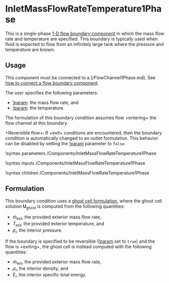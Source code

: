 # InletMassFlowRateTemperature1Phase

This is a single-phase [1-D flow boundary component](component_groups/flow_boundary.md)
in which the mass flow rate and temperature are specified. This boundary is
typically used when fluid is expected to flow from an infinitely large tank where the pressure
and temperature are known.

## Usage

This component must be connected to a [/FlowChannel1Phase.md]. See
[how to connect a flow boundary component](component_groups/flow_boundary.md#usage).

The user specifies the following parameters:

- [!param](/Components/InletMassFlowRateTemperature1Phase/m_dot): the mass flow rate, and
- [!param](/Components/InletMassFlowRateTemperature1Phase/T): the temperature.

The formulation of this boundary condition assumes flow +entering+ the flow
channel at this boundary.

+Reversible flow+: If +exit+ conditions are encountered,
then the boundary condition is automatically changed to an outlet formulation.
This behavior can be disabled by setting the
[!param](/Components/InletMassFlowRateTemperature1Phase/reversible)
parameter to `false`.

!syntax parameters /Components/InletMassFlowRateTemperature1Phase

!syntax inputs /Components/InletMassFlowRateTemperature1Phase

!syntax children /Components/InletMassFlowRateTemperature1Phase

## Formulation

This boundary condition uses a [ghost cell formulation](component_groups/flow_boundary.md#ghostcell_flux),
where the ghost cell solution $\mathbf{U}_\text{ghost}$ is computed from the following
quantities:

- $\dot{m}_\text{ext}$, the provided exterior mass flow rate,
- $T_\text{ext}$, the provided exterior temperature, and
- $p_i$, the interior pressure.

If the boundary is specified to be reversible
([!param](/Components/InletDensityVelocity1Phase/reversible) set to `true`) and
the flow is +exiting+, the ghost cell is instead computed with the following
quantities:

- $\dot{m}_\text{ext}$, the provided exterior mass flow rate,
- $\rho_i$, the interior density, and
- $E_i$, the interior specific total energy.
